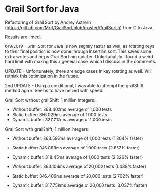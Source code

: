 # Grail Sort for Java
Refactoring of Grail Sort by Andrey Astrelin (https://github.com/Mrrl/GrailSort/blob/master/GrailSort.h) from C to Java.

Results are timed.

6/9/2019 -
Grail Sort for Java is now slightly faster as well, as rotating keys to their final position is now done through Insertion sort. This saves some extra writes and helps Grail Sort run quicker. Unfortunately I found a weird hard limit with making this a general case, which I discuss in the comments.

UPDATE - Unfortunately, there are edge cases in key rotating as well. Will rethink this optimization in the future.

2nd UPDATE - Using a conditional, I was able to attempt the grailShift method again. Seems to have helped with speed.

Grail Sort without grailShift, 1 million integers:
- Without buffer: 368.402ms average of 1,000 tests
- Static buffer: 356.029ms average of 1,000 tests
- Dynamic buffer: 327.712ms average of 1,000 tests

Grail Sort with grailShift, 1 million integers:
- Without buffer: 363.597ms average of 1,000 tests (1.304% faster)
- Static buffer: 346.888ms average of 1,000 tests (2.567% faster)
- Dynamic buffer: 318.45ms average of 1,000 tests (2.826% faster)

- Without buffer: 363.104ms average of 20,000 tests (1.438% faster)
- Static buffer: 346.409ms average of 20,000 tests (2.702% faster)
- Dynamic buffer: 317.758ms average of 20,000 tests (3.037% faster)
